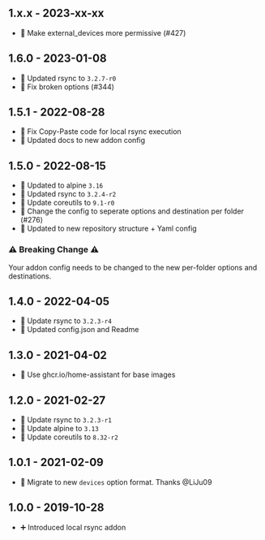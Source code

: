 ## 1.x.x - 2023-xx-xx

* 🔨 Make external_devices more permissive (#427)

## 1.6.0 - 2023-01-08

* 🔼 Updated rsync to `3.2.7-r0`
* 🐛 Fix broken options (#344)

## 1.5.1 - 2022-08-28

* 🐛 Fix Copy-Paste code for local rsync execution
* 📝 Updated docs to new addon config

## 1.5.0 - 2022-08-15

* 🔼 Updated to alpine `3.16`
* 🔼 Updated rsync to `3.2.4-r2`
* 🔼 Update coreutils to `9.1-r0`
* 🔨 Change the config to seperate options and destination per folder (#276)
* 📝 Updated to new repository structure + Yaml config

### ⚠️ Breaking Change ⚠️

Your addon config needs to be changed to the new per-folder options and destinations.

## 1.4.0 - 2022-04-05

* 🔼 Update rsync to `3.2.3-r4`
* 📝 Updated config.json and Readme


## 1.3.0 - 2021-04-02

* 🔨 Use ghcr.io/home-assistant for base images


## 1.2.0 - 2021-02-27

* 🔼 Update rsync to `3.2.3-r1`
* 🔼 Update alpine to `3.13`
* 🔼 Update coreutils to `8.32-r2`


## 1.0.1 - 2021-02-09

* 🔨 Migrate to new `devices` option format. Thanks @LiJu09


## 1.0.0 - 2019-10-28

* ➕ Introduced local rsync addon
